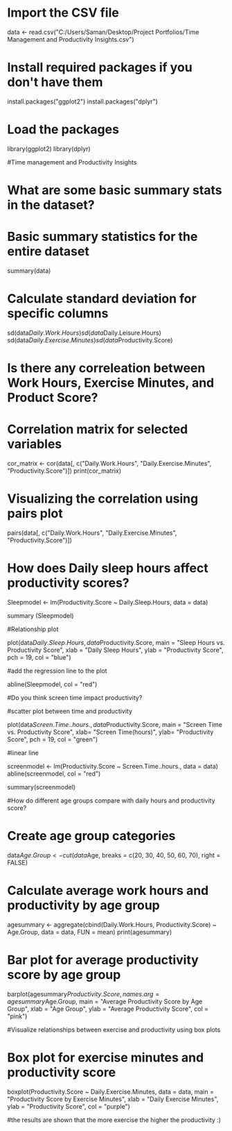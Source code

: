 
# Import the CSV file
data <- read.csv("C:/Users/Saman/Desktop/Project Portfolios/Time Management and Productivity Insights.csv")


# Install required packages if you don't have them
install.packages("ggplot2")
install.packages("dplyr")

# Load the packages
library(ggplot2)
library(dplyr)

#Time management and Productivity Insights 


# What are some basic summary stats in the dataset?
# Basic summary statistics for the entire dataset
summary(data)

# Calculate standard deviation for specific columns
sd(data$Daily.Work.Hours)
sd(data$Daily.Leisure.Hours)
sd(data$Daily.Exercise.Minutes)
sd(data$Productivity.Score)


# Is there any correleation between Work Hours, Exercise Minutes, and Product Score?

# Correlation matrix for selected variables
cor_matrix <- cor(data[, c("Daily.Work.Hours", "Daily.Exercise.Minutes", "Productivity.Score")])
print(cor_matrix)

# Visualizing the correlation using pairs plot
pairs(data[, c("Daily.Work.Hours", "Daily.Exercise.Minutes", "Productivity.Score")])


# How does Daily sleep hours affect productivity scores?

Sleepmodel <- lm(Productivity.Score ~ Daily.Sleep.Hours, data = data)

summary (Sleepmodel)

#Relationship plot

plot(data$Daily.Sleep.Hours, data$Productivity.Score,
     main = "Sleep Hours vs. Productivity Score",
     xlab = "Daily Sleep Hours", ylab = "Productivity Score",
     pch = 19, col = "blue")

#add the regression line to the plot

abline(Sleepmodel, col = "red")


#Do you think screen time impact productivity?

#scatter plot between time and productivity 

plot(data$Screen.Time..hours., data$Productivity.Score,
     main = "Screen Time vs. Productivity Score",
     xlab= "Screen Time(hours)", ylab= "Productivity Score",
     pch = 19, col = "green")

#linear line

screenmodel <- lm(Productivity.Score ~ Screen.Time..hours., data = data)
abline(screenmodel, col = "red")

summary(screenmodel)


#How do different age groups compare with daily hours and productivity score?

# Create age group categories
data$Age.Group <- cut(data$Age, breaks = c(20, 30, 40, 50, 60, 70), right = FALSE)

# Calculate average work hours and productivity by age group
agesummary <- aggregate(cbind(Daily.Work.Hours, Productivity.Score) ~ Age.Group, data = data, FUN = mean)
print(agesummary)

# Bar plot for average productivity score by age group
barplot(agesummary$Productivity.Score, names.arg = agesummary$Age.Group,
        main = "Average Productivity Score by Age Group",
        xlab = "Age Group", ylab = "Average Productivity Score", col = "pink")
        

#Visualize relationships between exercise and productivity using box plots

# Box plot for exercise minutes and productivity score
boxplot(Productivity.Score ~ Daily.Exercise.Minutes, data = data,
        main = "Productivity Score by Exercise Minutes",
        xlab = "Daily Exercise Minutes", ylab = "Productivity Score",
        col = "purple")

#the results are shown that the more exercise the higher the productivity :)




        




